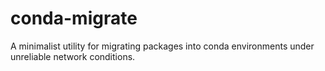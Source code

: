 # conda-migrate

A minimalist utility for migrating packages into conda environments under unreliable network conditions.

